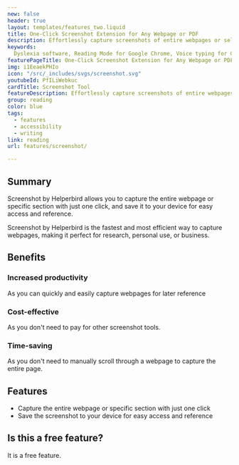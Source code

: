 ```yaml
---
new: false
header: true
layout: templates/features_two.liquid
title: One-Click Screenshot Extension for Any Webpage or PDF
description: Effortlessly capture screenshots of entire webpages or select specific areas with Helperbird's Screenshot Tool. Save your captures directly to your device for quick access and future reference.
keywords:
  Dyslexia software, Reading Mode for Google Chrome, Voice typing for Chrome, Text to speech for Chrome, text reader, Immersive Reader, dyslexia fonts, accessibility software, dyslexia software, Helperbird for Edge, Helperbird for Firefox, Helperbird for Chrome, Opendyslexic for Chrome, OpenDyslexic
featurePageTitle: One-Click Screenshot Extension for Any Webpage or PDF
img: i1EeaekPHIo
icon: "/src/_includes/svgs/screenshot.svg"
youtubeId: PfILiWebkuc
cardTitle: Screenshot Tool
featureDescription: Effortlessly capture screenshots of entire webpages or select specific areas with Helperbird's Screenshot Tool. Save your captures directly to your device for quick access and future reference.
group: reading
color: blue
tags:
  - features
  - accessibility
  - writing
link: reading
url: features/screenshot/

---
```


## Summary

Screenshot by Helperbird allows you to capture the entire webpage or specific section with just one click, and save it to your device for easy access and reference. 

Screenshot by Helperbird is the fastest and most efficient way to capture webpages, making it perfect for research, personal use, or business.


## Benefits

### Increased productivity
As you can quickly and easily capture webpages for later reference

### Cost-effective
As you don't need to pay for other screenshot tools.

### Time-saving
As you don't need to manually scroll through a webpage to capture the entire page.

## Features

- Capture the entire webpage or specific section with just one click
- Save the screenshot to your device for easy access and reference

## Is this a free feature?
It is a free feature.